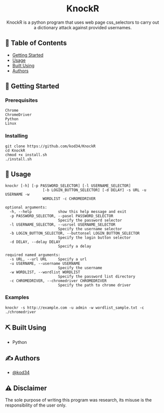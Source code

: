 
<h1 align="center">KnockR</h1>

<p align="center"> KnockR is a python program that uses web page css_selectors to carry out a dictionary attack against provided usernames.  
    <br> 
</p>

## 📝 Table of Contents

- [Getting Started](#getting_started)
- [Usage](#usage)
- [Built Using](#built_using)
- [Authors](#authors)

## 🏁 Getting Started <a name = "getting_started"></a>

### Prerequisites


```
Chrome
ChromeDriver
Python
Linux
```

### Installing

```
git clone https://github.com/kod34/KnockR
cd KnockR
chmod +x install.sh
./install.sh
```


## 🎈 Usage <a name="usage"></a>

```
knockr [-h] [-p PASSWORD_SELECTOR] [-l USERNAME_SELECTOR]
                 [-b LOGIN_BUTTON_SELECTOR] [-d DELAY] -s URL -u USERNAME -w
                 WORDLIST -c CHROMEDRIVER

optional arguments:
  -h, --help            show this help message and exit
  -p PASSWORD_SELECTOR, --pasel PASSWORD_SELECTOR
                        Specify the password selector
  -l USERNAME_SELECTOR, --usrsel USERNAME_SELECTOR
                        Specify the username selector
  -b LOGIN_BUTTON_SELECTOR, --buttonsel LOGIN_BUTTON_SELECTOR
                        Specify the login button selector
  -d DELAY, --delay DELAY
                        Specify a delay

required named arguments:
  -s URL, --url URL     Specify a url
  -u USERNAME, --username USERNAME
                        Specify the username
  -w WORDLIST, --wordlist WORDLIST
                        Specify the password list directory
  -c CHROMEDRIVER, --chromedriver CHROMEDRIVER
                        Specify the path to chrome driver

```

### Examples
```
knockr -s http://example.com -u admin -w wordlist_sample.txt -c ./chromedriver
```

## ⛏️ Built Using <a name = "built_using"></a>

- Python

## ✍️ Authors <a name = "authors"></a>

- [@kod34](https://github.com/kod34)

## ⚠️ Disclaimer
The sole purpose of writing this program was research, its misuse is the responsibility of the user only.